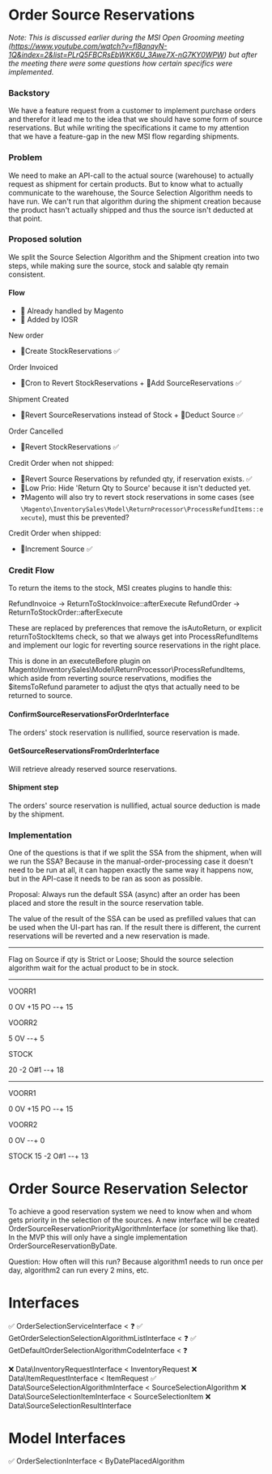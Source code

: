# Order Source Reservations

_Note: This is discussed earlier during the MSI Open Grooming meeting
(https://www.youtube.com/watch?v=fl8anqyN-1Q&index=2&list=PLrQ5FBCRsEbWKK6U_3Awe7X-nG7KY0WPW) but after the meeting
there were some questions how certain specifics were implemented._

### Backstory
We have a feature request from a customer to implement purchase orders and therefor it lead me to the idea that we
should have some form of source reservations. But while writing the specifications it came to my attention that we have
a feature-gap in the new MSI flow regarding shipments.

### Problem
We need to make an API-call to the actual source (warehouse) to actually request as shipment for certain products. But
to know what to actually communicate to the warehouse, the Source Selection Algorithm needs to have run. We can't run
that algorithm during the shipment creation because the product hasn't actually shipped and thus the source isn't
deducted at that point.


### Proposed solution
We split the Source Selection Algorithm and the Shipment creation into two steps, while making sure the source, stock
and salable qty remain consistent.

#### Flow

- 🔸 Already handled by Magento
- 🔹 Added by IOSR

New order

- 🔸Create StockReservations ✅

Order Invoiced  

- 🔹Cron to Revert StockReservations + 🔹Add SourceReservations ✅

Shipment Created

- 🔹Revert SourceReservations instead of Stock + 🔸Deduct Source ✅

Order Cancelled

- 🔸Revert StockReservations ✅

Credit Order when not shipped:

- 🔹Revert Source Reservations by refunded qty, if reservation exists. ✅
- 🔹Low Prio: Hide 'Return Qty to Source' because it isn't deducted yet.
- ❓Magento will also try to revert stock reservations in some cases (see
        `\Magento\InventorySales\Model\ReturnProcessor\ProcessRefundItems::execute`), must this be prevented?

Credit Order when shipped:

- 🔸Increment Source ✅


### Credit Flow

To return the items to the stock, MSI creates plugins to handle this:

RefundInvoice -> ReturnToStockInvoice::afterExecute
RefundOrder -> ReturnToStockOrder::afterExecute

These are replaced by preferences that remove the isAutoReturn, or explicit returnToStockItems check, so that we always
get into ProcessRefundItems and implement our logic for reverting source reservations in the right place.

This is done in an executeBefore plugin on Magento\InventorySales\Model\ReturnProcessor\ProcessRefundItems, which aside
from reverting source reservations, modifies the $itemsToRefund parameter to adjust the qtys that actually need to be
returned to source. 

#### ConfirmSourceReservationsForOrderInterface
The orders' stock reservation is nullified, source reservation is made.

#### GetSourceReservationsFromOrderInterface
Will retrieve already reserved source reservations.


#### Shipment step
The orders' source reservation is nullified, actual source deduction is made by the shipment.

### Implementation
One of the questions is that if we split the SSA from the shipment, when will we run the SSA? Because in the
manual-order-processing case it doesn't need to be run at all, it can happen exactly the same way it happens now, but
in the API-case it needs to be ran as soon as possible.

Proposal: Always run the default SSA (async) after an order has been placed and store the result in the source
reservation table.

The value of the result of the SSA can be used as prefilled values that can be used when the UI-part has ran. If the
result there is different, the current reservations will be reverted and a new reservation is made.


---

Flag on Source if qty is Strict or Loose;
Should the source selection algorithm wait for the actual product to be in stock.

---


VOORR1

0 OV
+15 PO
--+
15

VOORR2

5 OV
--+
5

STOCK

20
-2 O#1
--+
18

-----


VOORR1

0 OV
+15 PO
--+
15

VOORR2

0 OV
--+
0

STOCK
15
-2 O#1
--+
13


# Order Source Reservation Selector

To achieve a good reservation system we need to know when and whom gets priority in the selection of the sources. A new
interface will be created OrderSourceReservationPriorityAlgorithmInterface (or something like that). In the MVP this
will only have a single implementation OrderSourceReservationByDate.

Question: How often will this run? Because algorithm1 needs to run once per day, algorithm2 can run every 2 mins, etc.


# Interfaces

✅ OrderSelectionServiceInterface < ❓
✅ GetOrderSelectionSelectionAlgorithmListInterface < ❓
✅ GetDefaultOrderSelectionAlgorithmCodeInterface < ❓

❌ Data\InventoryRequestInterface < InventoryRequest
❌ Data\ItemRequestInterface < ItemRequest
✅ Data\SourceSelectionAlgorithmInterface < SourceSelectionAlgorithm
❌ Data\SourceSelectionItemInterface < SourceSelectionItem
❌ Data\SourceSelectionResultInterface

# Model Interfaces
✅ OrderSelectionInterface < ByDatePlacedAlgorithm



